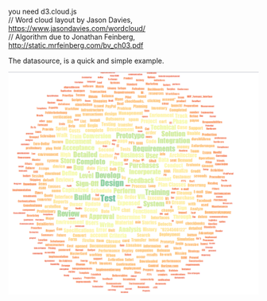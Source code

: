 you need d3.cloud.js<br>
// Word cloud layout by Jason Davies, https://www.jasondavies.com/wordcloud/<br>
// Algorithm due to Jonathan Feinberg, http://static.mrfeinberg.com/bv_ch03.pdf<br>

The datasource, is a quick and simple example.   

<img src="wordcloud.PNG">
